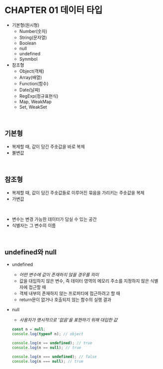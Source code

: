 # CHAPTER 01 데이터 타입

- 기본형(원시형)
  - Number(숫자)
  - String(문자열)
  - Boolean
  - null
  - undefined
  - Synmbol
- 참조형
  - Object(객체)
  - Array(배열)
  - Function(함수)
  - Date(날짜)
  - RegExp(정규표현식)
  - Map, WeakMap
  - Set, WeakSet

<Br/>

## 기본형

- 복제할 때, 값이 담긴 주솟값을 바로 복제
- 불변값

<Br/>

## 참조형

- 복제할 때, 값이 담긴 주솟값들로 이루어진 묶음을 가리키는 주솟값을 복제
- 가변값

<Br/>

- 변수는 변경 가능한 데이터가 담실 수 있는 공간
- 식별자는 그 변수의 이름

<Br/>

## undefined와 null

- undefined
  - _어떤 변수에 값이 존재하지 않을 경우를 의미_
  - 값을 대입하지 않은 변수, 즉 데이터 영역의 메모리 주소를 지정하지 않은 식별자에 접근할 때
  - 객체 내부의 존재하지 않는 프로퍼티에 접근하려고 할 때
  - return문이 없거나 호출되지 않는 함수의 실행 결과
- null

  - _사용자가 명시적으로 '없음'을 표현하기 위해 대입한 값_

  ```javascript
  const n = null;
  console.log(typeof n); // object

  console.log(n == undefined); // true
  console.log(n == null); // true

  console.log(n === undefined); // false
  console.log(n === null); // true
  ```
